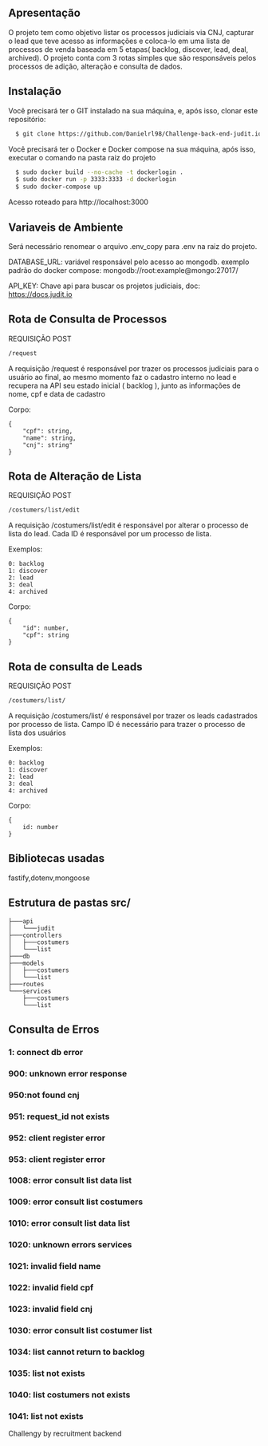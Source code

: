 ## Apresentação

O projeto tem como objetivo listar os processos judiciais via CNJ, capturar o lead que teve acesso as informações e coloca-lo em uma lista de processos de venda baseada em 5 etapas( backlog, discover, lead, deal, archived). O projeto conta com 3 rotas simples que são responsáveis pelos processos de adição, alteração e consulta de dados.

## Instalação

Você precisará ter o GIT instalado na sua máquina, e, após isso, clonar este repositório:
```sh
  $ git clone https://github.com/Danielrl98/Challenge-back-end-judit.io.git
```

Você precisará ter o Docker e Docker compose na sua máquina, após isso, executar o comando na pasta raiz do projeto
```sh
  $ sudo docker build --no-cache -t dockerlogin .
  $ sudo docker run -p 3333:3333 -d dockerlogin
  $ sudo docker-compose up
  ```
Acesso roteado para http://localhost:3000

## Variaveis de Ambiente

Será necessário renomear o arquivo .env_copy para .env na raiz do projeto.

DATABASE_URL: variável responsável pelo acesso ao mongodb. 
exemplo padrão do docker compose: mongodb://root:example@mongo:27017/    

API_KEY: Chave api para buscar os projetos judiciais, doc: https://docs.judit.io

## Rota de Consulta de Processos

REQUISIÇÃO POST
```sh
/request
```

A requisição /request é responsável por trazer os processos judiciais para o usuário ao final, ao mesmo momento faz o cadastro interno no lead e recupera na API seu estado inicial ( backlog ), junto as informações de nome, cpf e data de cadastro

Corpo: 
```shell
{
    "cpf": string,
    "name": string,
    "cnj": string"
}
```

## Rota de Alteração de Lista

REQUISIÇÃO POST
```sh
/costumers/list/edit
```
A requisição /costumers/list/edit é responsável por alterar o processo de lista do lead. Cada ID é responsável por um processo de lista. 

Exemplos:
```shell
0: backlog
1: discover
2: lead
3: deal
4: archived
```

Corpo:
```shell
{
    "id": number,
    "cpf": string
}
```

## Rota de consulta de Leads

REQUISIÇÃO POST
```sh
/costumers/list/
```
A requisição /costumers/list/ é responsável por trazer os leads cadastrados por processo de lista. Campo ID é necessário para trazer o processo de lista dos usuários

Exemplos:
```shell
0: backlog
1: discover
2: lead
3: deal
4: archived
```

Corpo:
```shell
{
    id: number
}
```

## Bibliotecas usadas

fastify,dotenv,mongoose

## Estrutura de pastas src/

```shell
├───api
│   └───judit
├───controllers
│   ├───costumers
│   └───list
├───db
├───models
│   ├───costumers
│   └───list
├───routes
└───services
    ├───costumers
    └───list
```

## Consulta de Erros

### 1: connect db error 
### 900: unknown error response
### 950:not found cnj
### 951: request_id not exists
### 952: client register error
### 953: client register error
### 1008: error consult list data list
### 1009: error consult list costumers
### 1010: error consult list data list
### 1020: unknown errors services
### 1021: invalid field name
### 1022: invalid field cpf
### 1023: invalid field cnj
### 1030: error consult list costumer list
### 1034: list cannot return to backlog
### 1035: list not exists
### 1040: list costumers not exists
### 1041: list not exists

Challengy by recruitment backend





